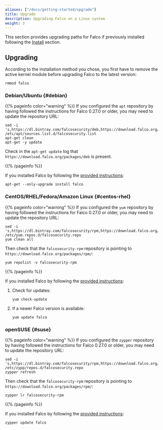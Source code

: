 ```yaml
---
aliases: ["/docs/getting-started/upgrade"]
title: Upgrade
description: Upgrading Falco on a Linux system
weight: 3
---
```


This section provides upgrading paths for Falco if previously installed following the [Install](../installation/) section. 

## Upgrading

According to the installation method you chose, you first have to remove the active kernel module before upgrading Falco to the latest version:

```shell
rmmod falco
```

### Debian/Ubuntu {#debian}

{{% pageinfo color="warning" %}}
If you configured the `apt` repository by having followed the instructions for Falco 0.27.0 or older, 
you may need to update the repository URL:

```shell
sed -i 's,https://dl.bintray.com/falcosecurity/deb,https://download.falco.org/packages/deb,' /etc/apt/sources.list.d/falcosecurity.list
apt-get clean
apt-get -y update
```

Check in the `apt-get update` log that `https://download.falco.org/packages/deb` is present.

{{% /pageinfo %}}

If you installed Falco by following the [provided instructions](../installation/#debian):

```shell
apt-get --only-upgrade install falco
```

### CentOS/RHEL/Fedora/Amazon Linux {#centos-rhel}

{{% pageinfo color="warning" %}}
If you configured the `yum` repository by having followed the instructions for Falco 0.27.0 or older, 
you may need to update the repository URL:

```shell
sed -i 's,https://dl.bintray.com/falcosecurity/rpm,https://download.falco.org/packages/rpm,' /etc/yum.repos.d/falcosecurity.repo
yum clean all
```

Then check that the `falcosecurity-rpm` repository is pointing to `https://download.falco.org/packages/rpm/`:

```shell
yum repolist -v falcosecurity-rpm
```
{{% /pageinfo %}}

If you installed Falco by following the [provided instructions](../installation/#centos-rhel):

1. Check for updates:
    ```shell
    yum check-update
    ```

2. If a newer Falco version is available:
    ```shell
    yum update falco
    ```

### openSUSE {#suse}

{{% pageinfo color="warning" %}}
If you configured the `zypper` repository by having followed the instructions for Falco 0.27.0 or older,
you may need to update the repository URL:

```shell
sed -i 's,https://dl.bintray.com/falcosecurity/rpm,https://download.falco.org/packages/rpm,' /etc/zypp/repos.d/falcosecurity.repo
zypper refresh
```

Then check that the `falcosecurity-rpm` repository is pointing to `https://download.falco.org/packages/rpm/`:

```shell
zypper lr falcosecurity-rpm
```
{{% /pageinfo %}}

If you installed Falco by following the [provided instructions](../installation/#suse):

```shell
zypper update falco
```

